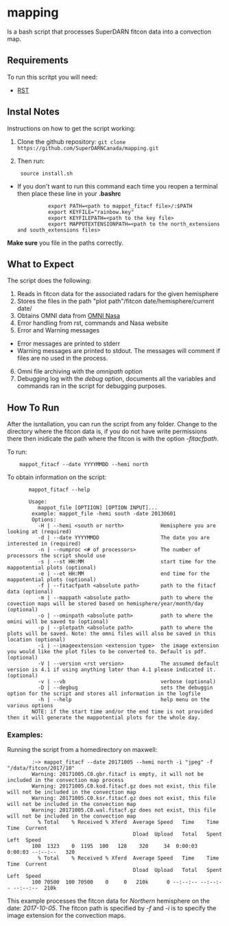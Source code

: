 # mapping 
Is a bash script that processes SuperDARN fitcon data into a convection map.


## Requirements 
To run this scritpt you will need:

* [RST](https://github.com/SuperDARN/rst)

## Instal Notes
Instructions on how to get the script working:

1. Clone the github repository:
        ```
            git clone https://github.com/SuperDARNCanada/mapping.git
        ```
2. Then run: 
        
        source install.sh
        

* If you don't want to run this command each time you reopen a terminal then place these line in your **.bashrc**
            
                export PATH=<path to mappot_fitacf file>/:$PATH
                export KEYFILE="rainbow.key"
                export KEYFILEPATH=<path to the key file>
                export MAPPOTEXTENSIONPATH=<path to the north_extensions and south_extensions files>
**Make sure** you file in the paths correctly.


## What to Expect

The script does the following: 

1. Reads in fitcon data for the associated radars for the given hemisphere
2. Stores the files in the path "plot path"/fitcon date/hemisphere/current date/
3. Obtains OMNI data from [OMNI Nasa](https://omniweb.sci.gsfc.nasa.gov/form/dx1.html)
4. Error handling from rst, commands and Nasa website
5. Error and Warning messages
* Error messages are printed to stderr
* Warning messages are printed to stdout. The messages will comment if files are no used in the process. 
6. Omni file archiving with the *omnipath* option
7. Debugging log with the *debug* option, documents all the variables and commands ran in the script for debugging purposes. 


## How To Run

After the isntallation, you can run the script from any folder. 
Change to the directory where the fitcon data is, if you do not have write permissions there then inidicate the path where the fitcon is with the option *-fitacfpath*.

To run: 
        
        mappot_fitacf --date YYYYMMDD --hemi north
        
To obtain information on the script:
           
           mappot_fitacf --help 
    
           Usage:
              mappot_file [OPTIION] [OPTION INPUT]...
            example: mappot_file -hemi south -date 20130601
            Options:
              -H | --hemi <south or north>            Hemisphere you are looking at (required)
              -d | --date YYYYMMDD                    The date you are interested in (required)
              -n | --numproc <# of processors>        The number of processors the script should use
              -s | --st HH:MM                         start time for the mappotential plots (optional)
              -e | --et HH:MM                         end time for the mappotential plots (optional)
              -f | --fitacfpath <absolute path>       path to the fitacf data (optional)
              -m | --mappath <absolute path>          path to where the covection maps will be stored based on hemisphere/year/month/day (optional)
              -o | --ominpath <absolute path>         path to where the omini will be saved to (optional)
              -p | --plotpath <absolute path>         path to where the plots will be saved. Note: the omni files will also be saved in this location (optional)
              -i | --imageextension <extension type>  the image extension you would like the plot files to be converted to. Default is pdf. (optional)
              -V | --version <rst version>            The assumed default version is 4.1 if using anything later than 4.1 please indicated it. (optional)
              -v | --vb                               verbose (optional)
              -D | --degbug                           sets the debuggin option for the script and stores all information in the logfile
              -h | --help                             help menu on the various options
            NOTE: if the start time and/or the end time is not provided then it will generate the mappotential plots for the whole day.
        

### Examples:
Running the script from a homedirectory on maxwell:
            
            :~> mappot_fitacf --date 20171005 --hemi north -i "jpeg" -f "/data/fitcon/2017/10"             
            Warning: 20171005.C0.gbr.fitacf is empty, it will not be included in the convection map process
            Warning: 20171005.C0.kod.fitacf.gz does not exist, this file will not be included in the convection map
            Warning: 20171005.C0.ksr.fitacf.gz does not exist, this file will not be included in the convection map
            Warning: 20171005.C0.wal.fitacf.gz does not exist, this file will not be included in the convection map
              % Total    % Received % Xferd  Average Speed   Time    Time     Time  Current
                                             Dload  Upload   Total   Spent    Left  Speed
            100  1323    0  1195  100   128    320     34  0:00:03  0:00:03 --:--:--   320
              % Total    % Received % Xferd  Average Speed   Time    Time     Time  Current
                                             Dload  Upload   Total   Spent    Left  Speed
            100 70500  100 70500    0     0   210k      0 --:--:-- --:--:-- --:--:--  210k

This example processes the fitcon data for *Northern* hemisphere on the date: *2017-10-05*. 
The fitcon path is specified by *-f* and *-i* is to specify the image extension for the convection maps. 


    

